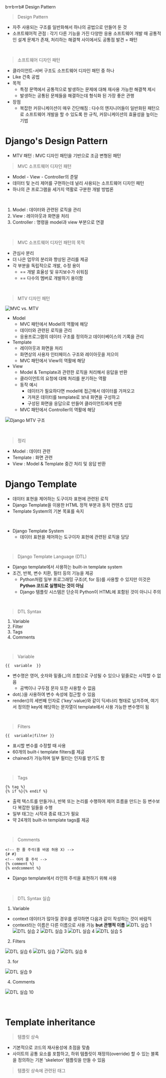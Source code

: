 bㅠbㅠb# Design Pattern

> Design Pattern
- 자주 사용되는 구조를 일반화해서 하나의 공법으로 만들어 둔 것
- 소프트웨어적 관점 : 각기 다른 기능을 가진 다양한 응용 소프트웨어 개발 때 공통적인 설계 문제가 존재, 처리하는 해결책 사이에서도 공통점 발견 = 패턴

</br>

> 소프트웨어 디자인 패턴
- 클라이언트-서버 구조도 소프트웨어 디자인 패턴 중 하나
- Like 건축 공법
- 목적
  - 특정 문맥에서 공통적으로 발생하는 문제에 대해 재사용 가능한 해결책 제시
  - 발생하는 공통된 문제들을 해결하는데 형식화 된 가장 좋은 관행
- 장점
  - 복잡한 커뮤니케이션이 매우 간단해짐 : 다수의 엔지니어들이 일반화된 패턴으로 소프트웨어 개발을 할 수 있도록 한 규칙, 커뮤니케이션의 효율성을 높이는 기법


# Django's Design Pattern

- MTV 패턴 : MVC 디자인 패턴을 기반으로 조금 변형된 패턴

> MVC 소프트웨어 디자인 패턴
- Model - View - Controller의 준말
- 데이터 및 논리 제어를 구현하는데 널리 사용되는 소프트웨어 디자인 패턴
- 하나의 큰 프로그램을 세가지 역활로 구분한 개발 방법론

</br>

1. Model : 데이터와 관련된 로직을 관리
2. View : 레이아웃과 화면을 처리
3. Controller : 명령을 model과 view 부분으로 연결
  
</br>

> MVC 소프트웨어 디자인 패턴의 목적
- 관심사 분리
- 더 나은 업무의 분리와 향상된 관리를 제공
- 각 부분을 독립적으로 개발, 수정 용이
  - == 개발 효율성 및 유지보수가 쉬워짐
  - == 다수의 멤버로 개발하기 용이함

</br>

> MTV 디자인 패턴

![MVC vs. MTV](../assets/MVC_vs_MTV.png)

- Model
  - MVC 패턴에서 Model의 역활에 해당
  - 데이터와 관련된 로직을 관리
  - 응용프로그램의 데이터 구조를 정의하고 데이터베이스의 기록을 관리
- Template
  - 레이아웃과 화면을 처리
  - 화면상의 사용자 인터페이스 구조와 레이아웃을 저으이
  - MVC 패턴에서 View의 역활에 해당
- View
  -  Model & Template과 관련한 로직을 처리해서 응답을 반환
  -  클라이언트의 요청에 대해 처리를 분기하는 역활
  -  동작 예시
     -  데이터가 필요하다면 model에 접근해서 데이터를 가져오고 
     -  가져온 데이터를 template로 보내 화면을 구성하고 
     -  구성된 화면을 응답으로 만들어 클라이언트에게 반환
  - MVC 패턴에서 Controller의 역활에 해당

![Django MTV 구조](../assets/Django_MTV_구조.png)

</br>

> 정리
- Model : 데이터 관련
- Template : 화면 관련
- View : Model & Template 중간 처리 및 응답 반환

# Django Template
- 데이터 표현을 제어하는 도구이자 표현에 관련된 로직
- Django Template을 이용한 HTML 정적 부분과 동적 컨텐츠 삽입
- Template System의 기본 목표를 숙지

</br>

- Django Template System
  - 데이터 표현을 제어하는 도구이자 표현에 관련된 로직을 담당

</br>

> Django Template Language (DTL)
- Django template에서 사용하는 built-in template system
- 조건, 반복, 변수 치환, 필터 등의 기능을 제공
  - Python처럼 일부 프로그래밍 구조(if, for 등)를 사용할 수 있지만 이것은 **Python 코드로 실행되는 것이 아님**
  - Django 템플릿 시스템은 단순히 Python이 HTML에 포함된 것이 아니니 주의

</br>

> DTL Syntax
1. Variable
2. Filter
3. Tags
4. Comments

</br>

> Variable
```django
{{  variable  }}
```
- 변수명은 영어, 숫자와 밑줄(_)의 조합으로 구성될 수 있으나 밑줄로는 시작할 수 없음
  - 공백이나 구두점 문자 또한 사용할 수 없음
- dot(.)을 사용하여 변수 속성에 접근할 수 있음
- render()의 세번째 인자로 {'key':value}와 같이 딕셔너리 형태로 넘겨주며, 여기서 정의한 key에 해당하는 문자열이 template에서 사용 가능한 변수명이 됨

</br>

> Filters
```django
{{  variable|filter }}
```
- 표시할 변수를 수정할 때 사용
- 60개의 built-i template filters를 제공
- chained가 가능하며 일부 필터는 인자를 받기도 함

</br>

> Tags
```django
{% tag %}
{% if %}{% endif %}
```
- 출력 텍스트를 만들거나, 반복 또는 논리를 수행하여 제어 흐름을 만드는 등 변수보다 복잡한 일들을 수행
- 일부 태그는 시작과 종료 태그가 필요
- 약 24개의 built-in template tags를 제공

</br>

> Comments
```django
<!-- 한 줄 주석(줄 바꿈 허용 X) -->
{# #}
<!-- 여러 줄 주석 -->
{% comment %}
{% endcomment %}
```
- Django template에서 라인의 주석을 표현하기 위해 사용

</br>

> DTL Syntax 실습
1. Variable
- context 데이터가 많아질 경우를 생각하면 다음과 같이 작성하는 것이 바람직
- context라는 이름은 다른 이름으로 사용 가능 **but 관행적 이름**
![DTL 실습 1](../assets/DTL_실습_1.png)
![DTL 실습 2](../assets/DTL_실습_2.png)
![DTL 실습 3](../assets/DTL_실습_3.png)
![DTL 실습 4](../assets/DTL_실습_4.png)
![DTL 실습 5](../assets/DTL_실습_5.png)

2. Filters

![DTL 실습 6](../assets/DTL_실습_6.png)
![DTL 실습 7](../assets/DTL_실습_7.png)
![DTL 실습 8](../assets/DTL_실습_8.png)

3. for

![DTL 실습 9](../assets/DTL_실습_9.png)

4. Comments

![DTL 실습 10](../assets/DTL_실습_10.png)

</br>

# Template inheritance

> 템플릿 상속
- 기본적으로 코드의 재사용성에 초점을 맞춤
- 사이트의 공통 요소를 포함하고, 하위 템플릿이 재정의(override) 할 수 있는 블록을 정의하는 기본 'skeleton' 템플릿을 만들 수 있음

> 템플릿 상속에 관련된 태그
> 